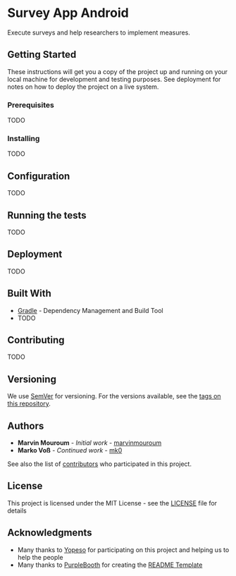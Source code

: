 # Survey App Android

Execute surveys and help researchers to implement measures.

## Getting Started

These instructions will get you a copy of the project up and running on your local machine for development and testing purposes. See deployment for notes on how to deploy the project on a live system.

### Prerequisites

TODO

### Installing

TODO

## Configuration

TODO

## Running the tests

TODO

## Deployment

TODO

## Built With

* [Gradle](https://gradle.org/) - Dependency Management and Build Tool
* TODO

## Contributing

TODO

## Versioning

We use [SemVer](http://semver.org/) for versioning. For the versions available, see the [tags on this repository](https://github.com/OneTrackingFramework/survey-service/tags). 

## Authors

* **Marvin Mouroum** - *Initial work* - [marvinmouroum](https://gist.github.com/marvinmouroum)
* **Marko Voß** - *Continued work* - [mk0](https://gist.github.com/mk0)

See also the list of [contributors](https://github.com/PandemicResponseFramework/survey-app-android/contributors) who participated in this project.

## License

This project is licensed under the MIT License - see the [LICENSE](LICENSE) file for details

## Acknowledgments

* Many thanks to [Yopeso](https://yopeso.com) for participating on this project and helping us to help the people
* Many thanks to [PurpleBooth](https://github.com/PurpleBooth) for creating the [README Template](https://gist.github.com/PurpleBooth/109311bb0361f32d87a2)
